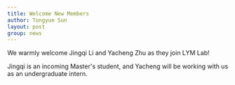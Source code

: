 ```yaml
---
title: Welcome New Members
author: Tongyue Sun
layout: post
group: news
---
```

We warmly welcome Jingqi Li and Yacheng Zhu as they join LYM Lab!

Jingqi is an incoming Master's student, and Yacheng will be working with us as an undergraduate intern.


